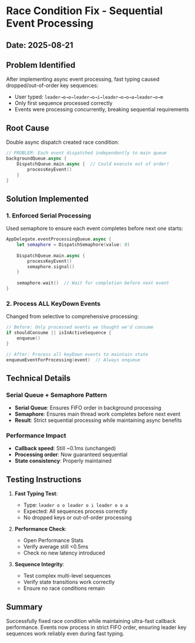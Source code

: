 # Race Condition Fix - Sequential Event Processing

## Date: 2025-08-21

## Problem Identified
After implementing async event processing, fast typing caused dropped/out-of-order key sequences:
- User typed: `leader→o→o→leader→o→i→leader→o→o→a→leader→o→m`
- Only first sequence processed correctly
- Events were processing concurrently, breaking sequential requirements

## Root Cause
Double async dispatch created race condition:
```swift
// PROBLEM: Each event dispatched independently to main queue
backgroundQueue.async {
    DispatchQueue.main.async {  // Could execute out of order!
        processKeyEvent()
    }
}
```

## Solution Implemented

### 1. Enforced Serial Processing
Used semaphore to ensure each event completes before next one starts:
```swift
AppDelegate.eventProcessingQueue.async {
    let semaphore = DispatchSemaphore(value: 0)
    
    DispatchQueue.main.async {
        processKeyEvent()
        semaphore.signal()
    }
    
    semaphore.wait()  // Wait for completion before next event
}
```

### 2. Process ALL KeyDown Events
Changed from selective to comprehensive processing:
```swift
// Before: Only processed events we thought we'd consume
if shouldConsume || isInActiveSequence { 
    enqueue() 
}

// After: Process all keyDown events to maintain state
enqueueEventForProcessing(event)  // Always enqueue
```

## Technical Details

### Serial Queue + Semaphore Pattern
- **Serial Queue**: Ensures FIFO order in background processing
- **Semaphore**: Ensures main thread work completes before next event
- **Result**: Strict sequential processing while maintaining async benefits

### Performance Impact
- **Callback speed**: Still ~0.1ms (unchanged)
- **Processing order**: Now guaranteed sequential
- **State consistency**: Properly maintained

## Testing Instructions

1. **Fast Typing Test**:
   - Type: `leader o o leader o i leader o o a`
   - Expected: All sequences process correctly
   - No dropped keys or out-of-order processing

2. **Performance Check**:
   - Open Performance Stats
   - Verify average still <0.5ms
   - Check no new latency introduced

3. **Sequence Integrity**:
   - Test complex multi-level sequences
   - Verify state transitions work correctly
   - Ensure no race conditions remain

## Summary
Successfully fixed race condition while maintaining ultra-fast callback performance. Events now process in strict FIFO order, ensuring leader key sequences work reliably even during fast typing.